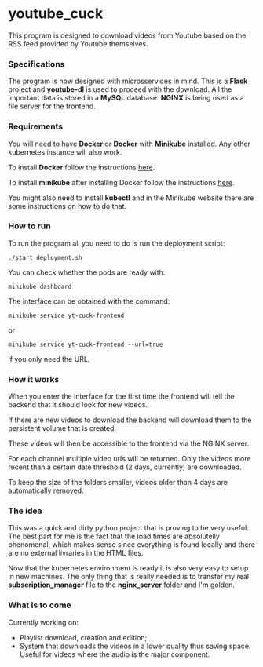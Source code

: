 # youtube_cuck

This program is designed to download videos from Youtube based on the RSS feed provided by Youtube themselves.

### Specifications
The program is now designed with microsservices in mind.
This is a **Flask** project and **youtube-dl** is used to proceed with the download. All the important data is stored in a **MySQL** database. **NGINX** is being used as a file server for the frontend. 

### Requirements
You will need to have **Docker** or **Docker** with **Minikube** installed. Any other kubernetes instance will also work.

To install **Docker** follow the instructions [here](https://docs.docker.com/engine/install/).

To install **minikube** after installing Docker follow the instructions [here](https://minikube.sigs.k8s.io/docs/start/). 

You might also need to install **kubectl** and in the Minikube website there are some instructions on how to do that.


### How to run
To run the program all you need to do is run the deployment script:

`./start_deployment.sh`

You can check whether the pods are ready with:

`minikube dashboard`

The interface can be obtained with the command:

`minikube service yt-cuck-frontend`

or

`minikube service yt-cuck-frontend --url=true`

if you only need the URL.

### How it works
When you enter the interface for the first time the frontend will tell the backend that it should look for new videos. 

If there are new videos to download the backend will download them to the persistent volume that is created. 

These videos will then be accessible to the frontend via the NGINX server. 

For each channel multiple video urls will be returned. Only the videos more recent than a certain date threshold (2 days, currently) are downloaded. 

To keep the size of the folders smaller, videos older than 4 days are automatically removed. 

### The idea
This was a quick and dirty python project that is proving to be very useful. The best part for me is the fact that the load times are absolutelly phenomenal, which makes sense since everything is found locally and there are no external livraries in the HTML files.

Now that the kubernetes environment is ready it is also very easy to setup in new machines. The only thing that is really needed is to transfer my real **subscription_manager** file to the **nginx_server** folder and I'm golden.

### What is to come
Currently working on: 
- Playlist download, creation and edition;
- System that downloads the videos in a lower quality thus saving space. Useful for videos where the audio is the major component.
